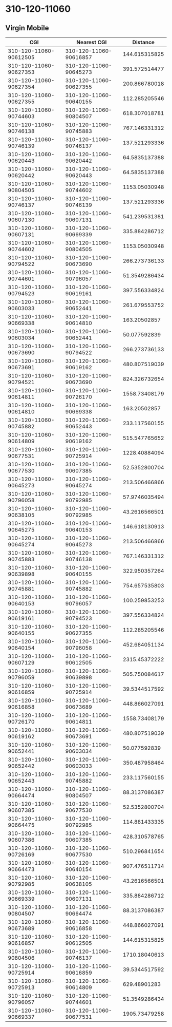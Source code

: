 # 310-120-11060
## Virgin Mobile


| CGI | Nearest CGI | Distance |
|-----|-------------|----------|
| 310-120-11060-90612505 | 310-120-11060-90616857 | 144.615315825 |
| 310-120-11060-90627353 | 310-120-11060-90645273 | 391.572514477 |
| 310-120-11060-90627354 | 310-120-11060-90627355 | 200.866780018 |
| 310-120-11060-90627355 | 310-120-11060-90640155 | 112.285205546 |
| 310-120-11060-90744603 | 310-120-11060-90804507 | 618.307018781 |
| 310-120-11060-90746138 | 310-120-11060-90745883 | 767.146331312 |
| 310-120-11060-90746139 | 310-120-11060-90746137 | 137.521293336 |
| 310-120-11060-90620443 | 310-120-11060-90620442 | 64.5835137388 |
| 310-120-11060-90620442 | 310-120-11060-90620443 | 64.5835137388 |
| 310-120-11060-90804505 | 310-120-11060-90744602 | 1153.05030948 |
| 310-120-11060-90746137 | 310-120-11060-90746139 | 137.521293336 |
| 310-120-11060-90607130 | 310-120-11060-90607131 | 541.239531381 |
| 310-120-11060-90607131 | 310-120-11060-90669339 | 335.884286712 |
| 310-120-11060-90744602 | 310-120-11060-90804505 | 1153.05030948 |
| 310-120-11060-90794522 | 310-120-11060-90673690 | 266.273736133 |
| 310-120-11060-90744601 | 310-120-11060-90796057 | 51.3549286434 |
| 310-120-11060-90794523 | 310-120-11060-90619161 | 397.556334824 |
| 310-120-11060-90603033 | 310-120-11060-90652441 | 261.679553752 |
| 310-120-11060-90669338 | 310-120-11060-90614810 | 163.20502857 |
| 310-120-11060-90603034 | 310-120-11060-90652441 | 50.077592839 |
| 310-120-11060-90673690 | 310-120-11060-90794522 | 266.273736133 |
| 310-120-11060-90673691 | 310-120-11060-90619162 | 480.807519039 |
| 310-120-11060-90794521 | 310-120-11060-90673690 | 824.326732654 |
| 310-120-11060-90614811 | 310-120-11060-90726170 | 1558.73408179 |
| 310-120-11060-90614810 | 310-120-11060-90669338 | 163.20502857 |
| 310-120-11060-90745882 | 310-120-11060-90652443 | 233.117560155 |
| 310-120-11060-90614809 | 310-120-11060-90619162 | 515.547765652 |
| 310-120-11060-90677531 | 310-120-11060-90725914 | 1228.40884094 |
| 310-120-11060-90677530 | 310-120-11060-90607385 | 52.5352800704 |
| 310-120-11060-90645273 | 310-120-11060-90645274 | 213.506466866 |
| 310-120-11060-90796058 | 310-120-11060-90792985 | 57.9746035494 |
| 310-120-11060-90638105 | 310-120-11060-90792985 | 43.2616566501 |
| 310-120-11060-90645275 | 310-120-11060-90640153 | 146.618130913 |
| 310-120-11060-90645274 | 310-120-11060-90645273 | 213.506466866 |
| 310-120-11060-90745883 | 310-120-11060-90746138 | 767.146331312 |
| 310-120-11060-90639898 | 310-120-11060-90640155 | 322.950357264 |
| 310-120-11060-90745881 | 310-120-11060-90745882 | 754.657535803 |
| 310-120-11060-90640153 | 310-120-11060-90796057 | 100.259853253 |
| 310-120-11060-90619161 | 310-120-11060-90794523 | 397.556334824 |
| 310-120-11060-90640155 | 310-120-11060-90627355 | 112.285205546 |
| 310-120-11060-90640154 | 310-120-11060-90796058 | 452.684051134 |
| 310-120-11060-90607129 | 310-120-11060-90612505 | 2315.45372222 |
| 310-120-11060-90796059 | 310-120-11060-90639898 | 505.750084617 |
| 310-120-11060-90616859 | 310-120-11060-90725914 | 39.5344517592 |
| 310-120-11060-90616858 | 310-120-11060-90673689 | 448.866027091 |
| 310-120-11060-90726170 | 310-120-11060-90614811 | 1558.73408179 |
| 310-120-11060-90619162 | 310-120-11060-90673691 | 480.807519039 |
| 310-120-11060-90652441 | 310-120-11060-90603034 | 50.077592839 |
| 310-120-11060-90652442 | 310-120-11060-90603033 | 350.487958464 |
| 310-120-11060-90652443 | 310-120-11060-90745882 | 233.117560155 |
| 310-120-11060-90664474 | 310-120-11060-90804507 | 88.3137086387 |
| 310-120-11060-90607385 | 310-120-11060-90677530 | 52.5352800704 |
| 310-120-11060-90664475 | 310-120-11060-90792985 | 114.881433335 |
| 310-120-11060-90607386 | 310-120-11060-90607385 | 428.310578765 |
| 310-120-11060-90726169 | 310-120-11060-90677530 | 510.296841654 |
| 310-120-11060-90664473 | 310-120-11060-90640154 | 907.476511714 |
| 310-120-11060-90792985 | 310-120-11060-90638105 | 43.2616566501 |
| 310-120-11060-90669339 | 310-120-11060-90607131 | 335.884286712 |
| 310-120-11060-90804507 | 310-120-11060-90664474 | 88.3137086387 |
| 310-120-11060-90673689 | 310-120-11060-90616858 | 448.866027091 |
| 310-120-11060-90616857 | 310-120-11060-90612505 | 144.615315825 |
| 310-120-11060-90804506 | 310-120-11060-90746137 | 1710.18040613 |
| 310-120-11060-90725914 | 310-120-11060-90616859 | 39.5344517592 |
| 310-120-11060-90725913 | 310-120-11060-90614809 | 629.48901283 |
| 310-120-11060-90796057 | 310-120-11060-90744601 | 51.3549286434 |
| 310-120-11060-90669337 | 310-120-11060-90677531 | 1905.73479258 |

